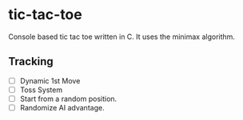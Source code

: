 
# tic-tac-toe
Console based tic tac toe written in C. It uses the minimax algorithm.

## Tracking
- [ ] Dynamic 1st Move
- [ ] Toss System
- [ ] Start from a random position.
- [ ] Randomize AI advantage.
